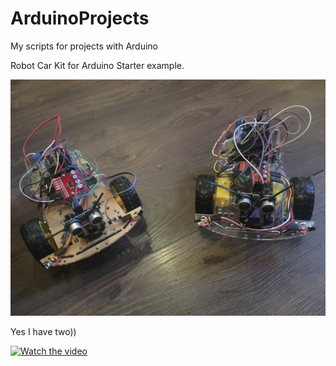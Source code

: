 # ArduinoProjects
My scripts for projects with Arduino

Robot Car Kit for Arduino Starter example.

![Alt text](/IMG_3698.JPG?raw=true "TL1")

Yes I have two))

[![Watch the video](http://www.thepaper.gr/wp-content/uploads/2013/11/new-youtube.jpg)](https://www.youtube.com/watch?v=QPqRghpuhe4)
